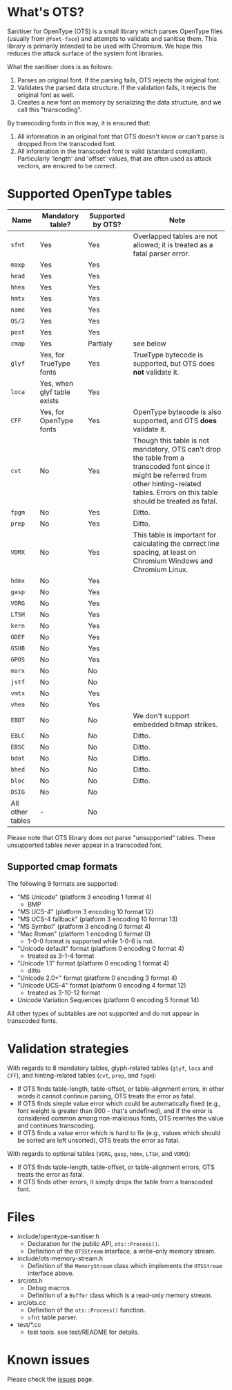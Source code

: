What's OTS?
===========

Sanitiser for OpenType (OTS) is a small library which parses OpenType files
(usually from `@font-face`) and attempts to validate and sanitise them. This
library is primarily intended to be used with Chromium. We hope this reduces
the attack surface of the system font libraries.

What the sanitiser does is as follows:

1. Parses an original font. If the parsing fails, OTS rejects the original
   font.
2. Validates the parsed data structure. If the validation fails, it rejects the
   original font as well.
3. Creates a new font on memory by serializing the data structure, and we call
   this "transcoding".

By transcoding fonts in this way, it is ensured that:

1. All information in an original font that OTS doesn't know or can't parse is
   dropped from the transcoded font.
2. All information in the transcoded font is valid (standard compliant).
   Particularly 'length' and 'offset' values, that are often used as attack
   vectors, are ensured to be correct.

Supported OpenType tables
=========================

| Name   | Mandatory table?            | Supported by OTS? | Note   |
|--------|-----------------------------|-------------------|--------|
| `sfnt` | Yes                         | Yes               | Overlapped tables are not allowed; it is treated as a fatal parser error.|
| `maxp` | Yes                         | Yes               |        |
| `head` | Yes                         | Yes               |        |
| `hhea` | Yes                         | Yes               |        |
| `hmtx` | Yes                         | Yes               |        |
| `name` | Yes                         | Yes               |        |
| `OS/2` | Yes                         | Yes               |        |
| `post` | Yes                         | Yes               |        |
| `cmap` | Yes                         | Partialy          | see below |
| `glyf` | Yes, for TrueType fonts     | Yes               | TrueType bytecode is supported, but OTS does **not** validate it.|
| `loca` | Yes, when glyf table exists | Yes               |        |
| `CFF ` | Yes, for OpenType fonts     | Yes               | OpenType bytecode is also supported, and OTS **does** validate it.|
| `cvt ` | No                          | Yes               | Though this table is not mandatory, OTS can't drop the table from a transcoded font since it might be referred from other hinting-related tables. Errors on this table should be treated as fatal.|
| `fpgm` | No                          | Yes               | Ditto. |
| `prep` | No                          | Yes               | Ditto. |
| `VDMX` | No                          | Yes               | This table is important for calculating the correct line spacing, at least on Chromium Windows and Chromium Linux.|
| `hdmx` | No                          | Yes               |        |
| `gasp` | No                          | Yes               |        |
| `VORG` | No                          | Yes               |        |
| `LTSH` | No                          | Yes               |        |
| `kern` | No                          | Yes               |        |
| `GDEF` | No                          | Yes               |        |
| `GSUB` | No                          | Yes               |        |
| `GPOS` | No                          | Yes               |        |
| `morx` | No                          | No                |        |
| `jstf` | No                          | No                |        |
| `vmtx` | No                          | Yes               |        |
| `vhea` | No                          | Yes               |        |
| `EBDT` | No                          | No                | We don't support embedded bitmap strikes.|
| `EBLC` | No                          | No                | Ditto. |
| `EBSC` | No                          | No                | Ditto. |
| `bdat` | No                          | No                | Ditto. |
| `bhed` | No                          | No                | Ditto. |
| `bloc` | No                          | No                | Ditto. |
| `DSIG` | No                          | No                |        |
| All other tables | -                 | No                |        |

Please note that OTS library does not parse "unsupported" tables. These
unsupported tables never appear in a transcoded font.

Supported cmap formats
----------------------

The following 9 formats are supported:

* "MS Unicode" (platform 3 encoding 1 format 4)
    * BMP
* "MS UCS-4" (platform 3 encoding 10 format 12)
* "MS UCS-4 fallback" (platform 3 encoding 10 format 13)
* "MS Symbol" (platform 3 encoding 0 format 4)
* "Mac Roman" (platform 1 encoding 0 format 0)
    * 1-0-0 format is supported while 1-0-6 is not.
* "Unicode default" format (platform 0 encoding 0 format 4)
    * treated as 3-1-4 format
* "Unicode 1.1" format (platform 0 encoding 1 format 4)
    * ditto
* "Unicode 2.0+" format (platform 0 encoding 3 format 4)
* "Unicode UCS-4" format (platform 0 encoding 4 format 12)
    * treated as 3-10-12 format
* Unicode Variation Sequences (platform 0 encoding 5 format 14)

All other types of subtables are not supported and do not appear in transcoded fonts.

Validation strategies
=====================

With regards to 8 mandatory tables, glyph-related tables (`glyf`, `loca` and `CFF`),
and hinting-related tables (`cvt`, `prep`, and `fpgm`):

* If OTS finds table-length, table-offset, or table-alignment errors, in other
  words it cannot continue parsing, OTS treats the error as fatal.
* If OTS finds simple value error which could be automatically fixed (e.g.,
  font weight is greater than 900 - that's undefined), and if the error is
  considered common among non-malicious fonts, OTS rewrites the value and
  continues transcoding.
* If OTS finds a value error which is hard to fix (e.g., values which should be
  sorted are left unsorted), OTS treats the error as fatal.

With regards to optional tables (`VORG`, `gasp`, `hdmx`, `LTSH`, and `VDMX`):

* If OTS finds table-length, table-offset, or table-alignment errors, OTS
  treats the error as fatal.
* If OTS finds other errors, it simply drops the table from a transcoded font.

Files
=====

* include/opentype-sanitiser.h
    * Declaration for the public API, `ots::Process()`.
    * Definition of the `OTSStream` interface, a write-only memory stream.
* include/ots-memory-stream.h
    * Definition of the `MemoryStream` class which implements the `OTSStream`
      interface above.
* src/ots.h
    * Debug macros.
    * Definition of a `Buffer` class which is a read-only memory stream.
* src/ots.cc
    * Definition of the `ots::Process()` function.
    * `sfnt` table parser.
* test/\*.cc
    * test tools. see test/README for details.

Known issues
============

Please check the [issues](https://github.com/khaledhosny/ots/issues) page.
